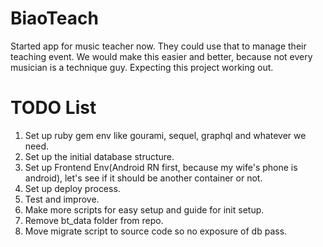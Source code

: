 # BiaoTeach

Started app for music teacher now.
They could use that to manage their teaching event.
We would make this easier and better, because not every musician is a technique guy.
Expecting this project working out.

# TODO List
1. Set up ruby gem env like gourami, sequel, graphql and whatever we need.
2. Set up the initial database structure.
3. Set up Frontend Env(Android RN first, because my wife's phone is android), let's see if it should be another container or not.
4. Set up deploy process.
5. Test and improve.
6. Make more scripts for easy setup and guide for init setup.
7. Remove bt_data folder from repo.
8. Move migrate script to source code so no exposure of db pass.
